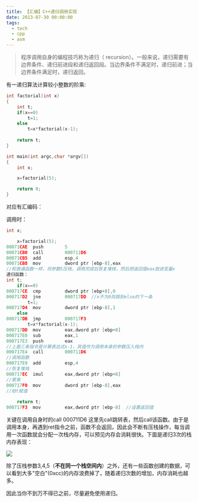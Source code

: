 ```yaml
---
title: 【汇编】C++递归调用实现
date: 2013-07-30 00:00:00
tags:
  - tech
  - cpp
  - asm
---
```


> 程序调用自身的编程技巧称为递归（ recursion）。一般来说，递归需要有边界条件、递归前进段和递归返回段。当边界条件不满足时，递归前进；当边界条件满足时，递归返回。

有一递归算法计算较小整数的阶乘:

```cpp
int factorial(int x)
{
	int t;
	if(x==0)	
		t=1;	
	else
		t=x*factorial(x-1);
	
	return t;
}

int main(int argc,char *argv[])
{
	int x;

	x=factorial(5);

	return 0;
}
```

对应有汇编码：

调用时：

```cpp
int x;

	x=factorial(5);
00071CAE  push        5  
00071CB0  call        000711D6  
00071CB5  add         esp,4  
00071CB8  mov         dword ptr [ebp-8],eax  
//和普通函数一样，将参数5压栈，调用完成后恢复堆栈，然后把返回值eax放进变量x
递归函数：
int t;
	if(x==0)	
000717CE  cmp         dword ptr [ebp+8],0  
000717D2  jne         000717DD  //x不为0则跳到else的下一条
		t=1;	
000717D4  mov         dword ptr [ebp-8],1  
	else
000717DB  jmp         000717F3  
		t=x*factorial(x-1);
000717DD  mov         eax,dword ptr [ebp+8]  
000717E0  sub         eax,1  
000717E3  push        eax  
//上面三条指令是计算表达式x-1，其值作为调用本身的参数压入栈内
000717E4  call        000711D6  
//调用函数
000717E9  add         esp,4  
//恢复堆栈
000717EC  imul        eax,dword ptr [ebp+8]  
//累乘
000717F0  mov         dword ptr [ebp-8],eax  
//给t赋值
	
	return t;
000717F3  mov         eax,dword ptr [ebp-8]  //设置返回值
```

关键在调用自身时的call 000711D6 这里先call跳转表，然后call该函数。由于是调用本身，再遇到ret指令之前，函数不会返回，因此会不断有压栈操作，每当调用一次函数就会分配一次栈内存，可以预见内存会消耗很快。下面是递归3次的栈内存表现：

![](175233_0C73_580940.png)

除了压栈参数3,4,5（**不在同一个栈空间内**）之外，还有一些函数创建的数据，可以看到大多"空白"(0xcc)的内存浪费掉了，随着递归次数的增加，内存消耗也越多。

因此当你不到万不得已之前，尽量避免使用递归。

